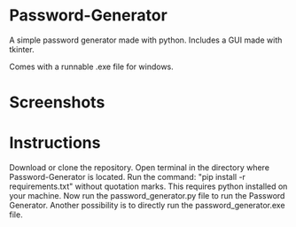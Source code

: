 # Password-Generator
A simple password generator made with python. Includes a GUI made with tkinter.

Comes with a runnable .exe file for windows.

# Screenshots

# Instructions
Download or clone the repository. Open terminal in the directory where Password-Generator is located. Run the command: "pip install -r requirements.txt" without quotation marks. This requires python installed on your machine. Now run the password_generator.py file to run the Password Generator. Another possibility is to directly run the password_generator.exe file.
